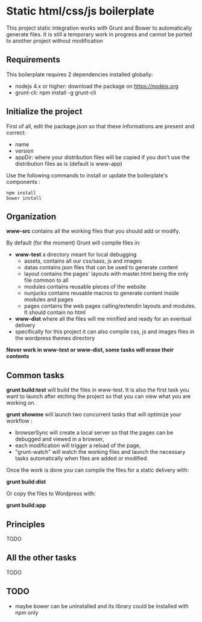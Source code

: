 Static html/css/js boilerplate
==============

This project static integration works with Grunt and Bower to automatically generate files.
It is still a temporary work in progress and cannot be ported to another project without modification


## Requirements

This boilerplate requires 2 dependencies installed globally:
  - nodejs 4.x or higher: download the package on https://nodejs.org
  - grunt-cli: npm install -g grunt-cli

## Initialize the project

First of all, edit the package.json so that these informations are present and correct:
 - name
 - version
 - appDir: where your distribution files will be copied if you don't use the distribution files as is (default is www-app)

Use the following commands to install or update the boilerplate's components :

    npm install
    bower install

## Organization

**www-src** contains all the working files that you should add or modify.

By default (for the moment) Grunt will compile files in:

- **www-test** a directory meant for local debugging
  - assets, contains all our css/sass, js and images
  - datas contains json files that can be used to generate content
  - layout contains the pages' layouts with master.html being the only file common to all
  - modules contains reusable pieces of the website
  - nunjucks contains reusable macros to generate content inside modules and pages
  - pages contains the web pages calling/extendin layouts and modules. It should contain no html
- **www-dist** where all the files will me minified and ready for an eventual delivery
- specifically for this project it can also compile css, js and images files in the wordpress themes directory

**Never work in www-test or www-dist, some tasks will erase their contents**

## Common tasks

**grunt build:test** will build the files in www-test.
It is also the first task you want to launch after etching the project so that you can view what you are working on.

**grunt showme** will launch two concurrent tasks that will optimize your workflow :
- browserSync will create a local server so that the pages can be debugged and viewed in a browser,
- each modification will trigger a reload of the page,
- "grunt-watch" will watch the working files and launch the necessary tasks automatically when files are added or modified.

Once the work is done you can compile the files for a static delivery with:

**grunt build:dist**

Or copy the files to Wordpress with:

**grunt build:app**

## Principles

TODO

## All the other tasks

TODO

## TODO

- maybe bower can be uninstalled and its library could be installed with npm only
